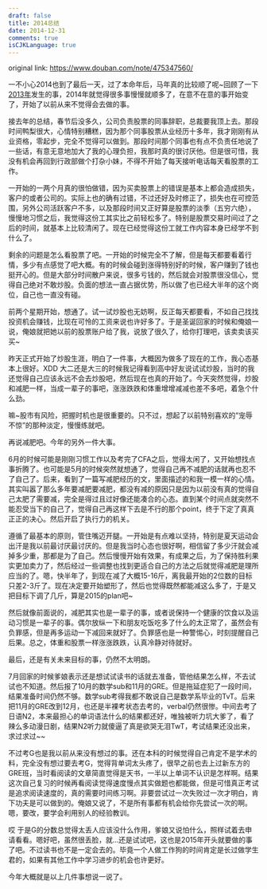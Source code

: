 ```yaml
---
draft: false
title: 2014总结
date: 2014-12-31
comments: true
isCJKLanguage: true
---
```


original link: https://www.douban.com/note/475347560/

一不小心2014也到了最后一天，过了本命年后，马年真的比较顺了呢~回顾了一下[2013年](https://www.douban.com/note/329611675/)发生的事，2014年就觉得很多事慢慢就顺多了，在意不在意的事开始变了，开始了以前从来不觉得会去做的事。

接去年的总结，春节后没多久，公司负责股票的同事辞职，总裁要我顶上去。那段时间鸭梨很大，心情特别糟糕，因为那个同事股票从业经历十多年，我才刚刚有从业资格，零起步，完全不觉得可以做到。那段时间那个同事也有点不负责任地说了一些话，有意无意地加大了我的心理负担，我那时真的很讨厌他。但是很可惜，我没有机会再回到行政部做个打杂小妹，不得不开始了每天接听电话每天看股票的工作。

一开始的一两个月真的很怕做错，因为买卖股票上的错误是基本上都会造成损失，客户的或者公司的。实际上也的确有过错，不过还好及时修正了，损失也在可控范围，另外公司活跃客户不多，以及那段时间又正好算是股票的淡季（五穷六绝），慢慢地习惯之后，我觉得这份工其实比之前轻松多了。特别是股票交易时间过了之后的时间，就基本上比较清闲了。现在已经觉得这份工就工作内容本身已经学不到什么了。

剩余的问题是怎么看股票了吧。一开始的时候完全不了解，但是每天都要看着行情，多少有点感觉了吧大概。有的时候会碰到涨得特别好的时候，客户赚到了钱也挺开心的。但是大部分时间散户来说，很多亏钱的，然后就会对股票很没信心，觉得自己绝对不敢炒股。负面的想法一直占据优势，所以做了也已经大半年的这个岗位，自己也一直没有碰。

前两个星期开始，想通了。试一试炒股也无妨啊，反正每天都要看，不如自己找找投资机会赚钱，比现在可怜的工资来说也许好多了。于是圣诞回家的时候和俺娘一说，俺娘就把她以前的股票账户给了我，说放了很久了，给你打理吧，该卖卖该买买~

昨天正式开始了炒股生涯，明白了一件事，大概因为做多了现在的工作，我心态基本上很好。XDD 大二还是大三的时候我记得看到高中好友说试试炒股，当时的我还觉得自己应该永远不会去炒股吧，然后现在也真的开始了。今天突然觉得，炒股和减肥一样，当成一辈子的事吧，涨涨跌跌和体重增增减减也差不多吧，着急个什么劲。

嘛~股市有风险，把握时机也是很重要的。只不过，想起了以前特别喜欢的“宠辱不惊”的那种淡定，慢慢练就吧。

再说减肥吧。今年的另外一件大事。

6月的时候可能是刚刚习惯工作以及考完了CFA之后，觉得太闲了，又开始想找点事折腾了。也可能是5月的时候突然就想通了，觉得自己再不减肥的话就再也忍不了自己了。后来，看到了一篇写减肥经历的文，里面描述的和我一模一样的心情。其实叫嚣了那么多年要减肥要减肥，都没有减的原因只是因为以前没有真的觉得自己太肥了需要减，完全是得过且过好像还能凑合的心态。直到某个时间点就突然不能忍受当下的自己了，觉得自己再这样下去是不行的那个point，终于下定了真真正正的决心。然后开启了执行力的机关。

遵循了最基本的原则，管住嘴迈开腿。一开始是有点难以坚持，特别是夏天运动会出汗是我以前最讨厌最讨厌的。但是我当时心态也很好啊，相信留了多少汗就会减掉多少重，那都是为了自己。然后慢慢开始有效果，有成果之后，为了保持胜利果实更加卖力了，然后经过一些调整也找到更适合自己的方法之后就觉得减肥是理所应当的了。嗯，快半年了，到现在减了大概15-16斤，离我最开始的2位数的目标只差2-3斤了。现在决定要开始塑形了，然后也觉得既然都能减这么多了，于是又把目标下调了几斤，算是2015的plan吧~

然后就像前面说的，减肥其实也是一辈子的事，或者说保持一个健康的饮食以及运动习惯是一辈子的事。偶尔放纵一下和朋友吃饭吃多了什么的太正常了，虽然会有负罪感，但是再多运动一下减回来就好了。负罪感也是一种警惕心，时刻提醒自己后果。总之，体重和股票一样涨涨跌跌，认真冷静对待就好。

最后，还是有关未来目标的事，仍然不太明朗。

7月回家的时候爹娘表示还是想试试读书的话就去准备，管他结果怎么样，不去试试也不知道。然后报了10月的数学sub和11月的GRE。但是拖延症犯了一段时间，结果准备时间仍然不够。数学sub考得我都不敢说自己是数学系毕业的TvT。后来把11月的GRE改到12月，也还是半裸考状态去考的，verbal仍然很惨。中间去考了日语N2，本来最担心的单词语法什么的结果都还好，唯独被听力坑大爹了，看了辣么多动漫日剧，结果N2听力就傻逼了真是欲哭无泪TwT，考试结果还没出来，求过求过~~

不过考G也是我以前从来没有想过的事。还在本科的时候觉得自己肯定不是学术的料，完全没有想过要去考G，觉得背单词太头疼了，很早之前也去上过新东方的GRE班，当时看阅读的文章简直觉得是天书，一半以上单词不认识是怎样啊。结果这次自己复习的时候再看阅读觉得速度慢点其实做题也都能做，但是可惜真正考试是追求阅读速度的，真的需要时间练习啊。非要尝试过一次失败过一次才明白，肯下功夫是可以做到的。俺娘又说了，不是所有事都有机会给你先尝试一次的啊。嗯，要改，要学会利用别人的经验教训。

哎 于是G的分数总觉得太丢人应该没什么作用，爹娘又说怕什么，照样试着去申请看看。嗯好吧，虽然很丢脸，就...还是试试吧，这也是2015年开头就要做的事了吧。不过读书也不是一定会去的。毕竟一个人做工作狗的时间肯定是长过做学生君的，如果有其他工作中学习进步的机会也许更好。

今年大概就是以上几件事想说一说了。
